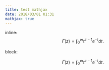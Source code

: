 ```yaml
---
title: test mathjax
date: 2018/03/01 01:31
mathjax: true
---
```


inline: $$\Gamma(z) = \int_0^\infty t^{z-1}e^{-t}dt\,.$$

block:

$$
\Gamma(z) = \int_0^\infty t^{z-1}e^{-t}dt\,.
$$
